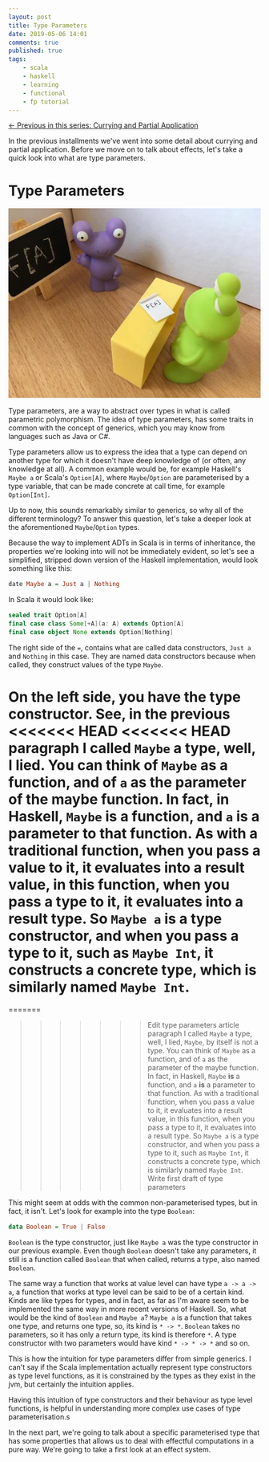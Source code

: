 ```yaml
---
layout: post
title: Type Parameters
date: 2019-05-06 14:01
comments: true
published: true
tags:
    - scala
    - haskell
    - learning
    - functional
    - fp tutorial
---
```


<span class="prev">[← Previous in this series: Currying and Partial Application](/articles/Currying-and-Partial-Application/)</span>

In the previous installments we've went into some detail about currying and partial application.
Before we move on to talk about effects, let's take a quick look into what are
type parameters.

# Type Parameters

![Parameterised Types](/assets/posts/images/parameterisedTypes.jpg)

Type parameters, are a way to abstract over types in what is called parametric
polymorphism.
The idea of type parameters, has some traits in common with the concept of
generics, which you may know from languages such as Java or C#.

Type parameters allow us to express the idea that a type can depend on another
type for which it doesn't have deep knowledge of (or often, any knowledge at all).
A common example would be, for example Haskell's `Maybe a` or Scala's
`Option[A]`, where `Maybe`/`Option` are parameterised by a type variable, that
can be made concrete at call time, for example `Option[Int]`.

Up to now, this sounds remarkably similar to generics, so why all of the
different terminology? To answer this question, let's take a deeper look at
the aforementioned `Maybe`/`Option` types.

Because the way to implement ADTs in Scala is in terms of inheritance, the
properties we're looking into will not be immediately evident, so let's see
a simplified, stripped down version of the Haskell implementation, would look
something like this:

```haskell
date Maybe a = Just a | Nothing
```

In Scala it would look like:

```scala
sealed trait Option[A]
final case class Some[+A](a: A) extends Option[A]
final case object None extends Option[Nothing]
```

The right side of the `=`, contains what are called data constructors, `Just a`
and `Nothing` in this case. They are named data constructors because when
called, they construct values of the type `Maybe`.

On the left side, you have the type constructor. See, in the previous
<<<<<<< HEAD
<<<<<<< HEAD
paragraph I called `Maybe` a type, well, I lied. You can think of `Maybe` as a
function, and of `a` as the parameter of the maybe function. In fact, in
Haskell, `Maybe` **is** a function, and `a` **is** a parameter to that
function. As with a traditional function, when you pass a value to it, it
evaluates into a result value, in this function, when you pass a type to it,
it evaluates into a result type. So `Maybe a` is a type constructor, and when
you pass a type to it, such as `Maybe Int`, it constructs a concrete type,
which is similarly named `Maybe Int`.
=======
=======
>>>>>>> Edit type parameters article
paragraph I called `Maybe` a type, well, I lied, `Maybe`, by itself is 
not a type. You can think of `Maybe` as a function, and of `a` as the
parameter of the maybe function. In fact, in Haskell, `Maybe` **is** a
function, and `a` **is** a parameter to that function. As with a traditional
function, when you pass a value to it, it evaluates into a result value, in
this function, when you pass a type to it, it evaluates into a result type.
So `Maybe a` is a type constructor, and when you pass a type to it, such as
`Maybe Int`, it constructs a concrete type, which is similarly named `Maybe Int`.
>>>>>>> Write first draft of type parameters

This might seem at odds with the common non-parameterised types, but in fact,
it isn't. Let's look for example into the type `Boolean`:

```haskell
data Boolean = True | False
```

`Boolean` is the type constructor, just like `Maybe a` was the type
constructor in our previous example. Even though `Boolean` doesn't take any
parameters, it still is a function called `Boolean` that when called, returns
a type, also named `Boolean`.

The same way a function that works at value level can have type `a -> a -> a`,
a function that works at type level can be said to be of a certain kind. Kinds
are like types for types, and in fact, as far as I'm aware seem to be
implemented the same way in more recent versions of Haskell.
So, what would be the kind of `Boolean` and `Maybe a`?
`Maybe a` is a function that takes one type, and returns one type, so, its
kind is `* -> *`. `Boolean` takes no parameters, so it has only a return type,
its kind is therefore `*`. A type constructor with two parameters would have
kind `* -> * -> *` and so on.

This is how the intuition for type parameters differ from simple generics. I
can't say if the Scala implementation actually represent type constructors as
type level functions, as it is constrained by the types as they exist in the
jvm, but certainly the intuition applies.

Having this intuition of type constructors and their behaviour as type level
functions, is helpful in understanding more complex use cases of type
parameterisation.s

In the next part, we're going to talk about a specific parameterised type that
has some properties that allows us to deal with effectful computations in a
pure way. We're going to take a first look at an effect system.

